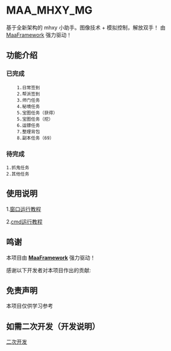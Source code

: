 # MAA_MHXY_MG

基于全新架构的 mhxy 小助手。图像技术 + 模拟控制，解放双手！
由 [MaaFramework](https://github.com/MaaXYZ/MaaFramework) 强力驱动！


## 功能介绍

### 已完成
    
        1.日常签到
        2.帮派签到
        3.师门任务
        4.秘境任务
        5.宝图任务（获得）
        5.宝图任务（挖）
        6.运镖任务
        7.整理背包
        8.副本任务（69）
    
### 待完成
    1.抓鬼任务
    2.其他任务

## 使用说明
    
1.[窗口运行教程](./docs/窗口运行教程.md)

2.[cmd运行教程](./docs/CMD运行教程.md)

## 鸣谢

本项目由 **[MaaFramework](https://github.com/MaaXYZ/MaaFramework)** 强力驱动！

感谢以下开发者对本项目作出的贡献:

<!-- <a href="https://github.com/MaaXYZ/M9A/graphs/contributors">
  <img src="https://contrib.rocks/image?repo=MaaXYZ/M9A&max=1000" />
</a> -->
## 免责声明

本项目仅供学习参考

## 如需二次开发（开发说明）
[二次开发](./docs/二次开发.md)

